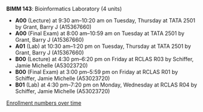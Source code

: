 **BIMM 143**: Bioinformatics Laboratory (4 units)

- **A00** (Lecture) at 9:30 am–10:20 am on Tuesday, Thursday at TATA 2501 by Grant, Barry J (A15367660)
- **A00** (Final Exam) at 8:00 am–10:59 am on Tuesday at TATA 2501 by Grant, Barry J (A15367660)
- **A01** (Lab) at 10:30 am–1:20 pm on Tuesday, Thursday at TATA 2501 by Grant, Barry J (A15367660)
- **B00** (Lecture) at 4:30 pm–6:20 pm on Friday at RCLAS R03 by Schiffer, Jamie Michelle (A53023720)
- **B00** (Final Exam) at 3:00 pm–5:59 pm on Friday at RCLAS R01 by Schiffer, Jamie Michelle (A53023720)
- **B01** (Lab) at 4:30 pm–7:20 pm on Monday, Wednesday at RCLAS R04 by Schiffer, Jamie Michelle (A53023720)

[Enrollment numbers over time](./BIMM143.tsv)
